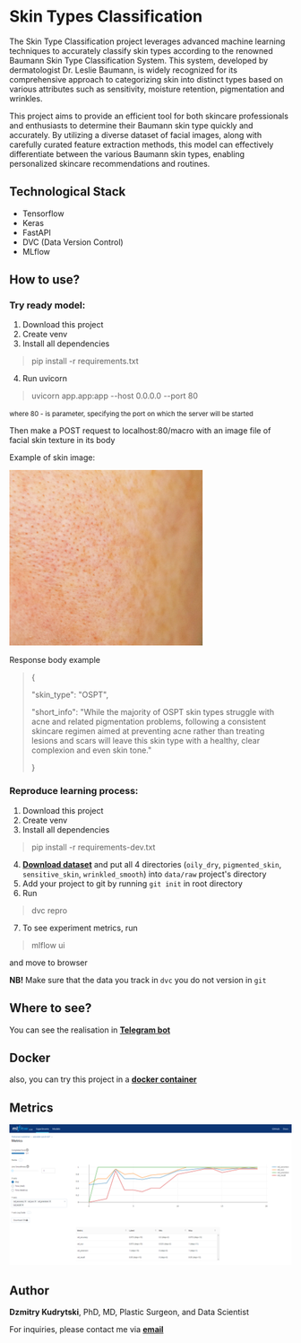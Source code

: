 Skin Types Classification
======================

The Skin Type Classification project leverages advanced machine learning techniques to accurately classify skin types according to the renowned Baumann Skin Type Classification System. This system, developed by dermatologist Dr. Leslie Baumann, is widely recognized for its comprehensive approach to categorizing skin into distinct types based on various attributes such as sensitivity, moisture retention, pigmentation and wrinkles.

This project aims to provide an efficient tool for both skincare professionals and enthusiasts to determine their Baumann skin type quickly and accurately. By utilizing a diverse dataset of facial images, along with carefully curated feature extraction methods, this model can effectively differentiate between the various Baumann skin types, enabling personalized skincare recommendations and routines.

Technological Stack
-------------------
- Tensorflow
- Keras
- FastAPI
- DVC (Data Version Control)
- MLflow

How to use?
-----------

### Try ready model:

1. Download this project
2. Create venv
3. Install all dependencies
> pip install -r requirements.txt
4. Run uvicorn
> uvicorn app.app:app --host 0.0.0.0 --port 80
<p><small>where 80 - is parameter, specifying the port on which the server will be started</small></p>
<p>Then make a POST request to localhost:80/macro with an image file of facial skin texture in its body</p>
<p>Example of skin image:</p>

![SkinImage](image.jpg)

<p>Response body example</p>

>{
> 
> "skin_type": "OSPT",
>
> "short_info": "While the majority of OSPT skin types struggle with acne and related pigmentation problems, following a consistent skincare regimen aimed at preventing acne rather than treating lesions and scars will leave this skin type with a healthy, clear complexion and even skin tone."
>
>}

### Reproduce learning process:

1. Download this project
2. Create venv
3. Install all dependencies
> pip install -r requirements-dev.txt
4. **[Download dataset](https://drive.google.com/file/d/1UmGOhudwfi0SKUs9X74ubDdFFh8VZ0dJ/view?usp=sharing)** and put all 4 directories (`oily_dry`, `pigmented_skin`, `sensitive_skin`, `wrinkled_smooth`) into `data/raw` project's directory
5. Add your project to git by running `git init` in root directory
6. Run
> dvc repro
7. To see experiment metrics, run
> mlflow ui

and move to browser

**NB!** Make sure that the data you track in `dvc` you do not version in `git`

Where to see?
-----------
You can see the realisation in **[Telegram bot](https://t.me/BeautyScieneFaceAnalysisBot)**

Docker
------

also, you can try this project in a **[docker container](https://hub.docker.com/repository/docker/kudrikmed/skin-type/general)**

Metrics
--------

![MetricsImage](metrics.png)

Author
------

**Dzmitry Kudrytski**, PhD, MD, Plastic Surgeon, and Data Scientist

For inquiries, please contact me via **[email](kudrikmed@gmail.com)**